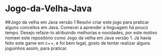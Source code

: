 # Jogo-da-Velha-Java
##Jogo da velha em Java versão 1
Resolvi criar este jogo para praticar alguns conceitos em Java. Comecei a aprender a linguagem há pouco tempo. Desejo refaze-lo atribuindo melhorias e novidades, por este motivo nomeei este repositório como Jogo da velha em Java versão 1.
Já havia feito este game em c++, e foi bem legal, gosto de tentar realizar alguns joguinhos assim, para praticar.

